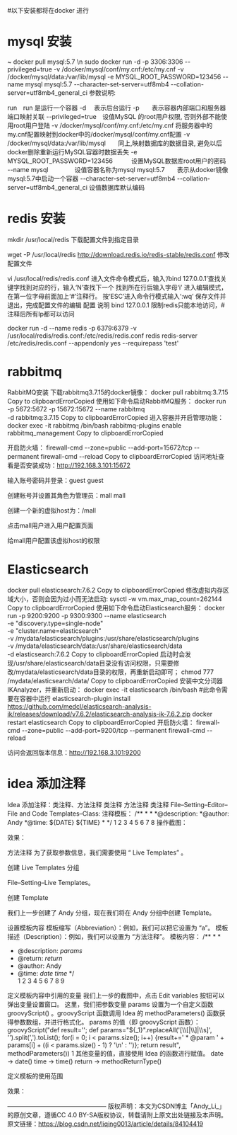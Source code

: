 #以下安装都将在docker 进行
# mysql 安装
~ docker pull mysql:5.7 \n
sudo docker run -d -p 3306:3306 --privileged=true -v /docker/mysql/conf/my.cnf:/etc/my.cnf -v /docker/mysql/data:/var/lib/mysql -e MYSQL_ROOT_PASSWORD=123456 --name mysql mysql:5.7 --character-set-server=utf8mb4 --collation-server=utf8mb4_general_ci
参数说明:

run　run 是运行一个容器
-d　 表示后台运行
-p　　表示容器内部端口和服务器端口映射关联
--privileged=true　设值MySQL 的root用户权限, 否则外部不能使用root用户登陆
-v /docker/mysql/conf/my.cnf:/etc/my.cnf 将服务器中的my.cnf配置映射到docker中的/docker/mysql/conf/my.cnf配置
-v /docker/mysql/data:/var/lib/mysql　　同上,映射数据库的数据目录, 避免以后docker删除重新运行MySQL容器时数据丢失
-e MYSQL_ROOT_PASSWORD=123456　　　设置MySQL数据库root用户的密码
--name mysql　　　　 设值容器名称为mysql
mysql:5.7　　表示从docker镜像mysql:5.7中启动一个容器
--character-set-server=utf8mb4 --collation-server=utf8mb4_general_ci 设值数据库默认编码

# redis 安装
mkdir /usr/local/redis
下载配置文件到指定目录

wget -P  /usr/local/redis http://download.redis.io/redis-stable/redis.conf
修改配置文件

vi /usr/local/redis/redis.conf
进入文件命令模式后，输入‘/bind 127.0.0.1’查找关键字找到对应的行，输入‘N’查找下一个
找到所在行后输入字母‘i’ 进入编辑模式，在第一位字母前面加上‘#’注释行。
按‘ESC’进入命令行模式输入‘:wq’ 保存文件并退出，完成配置文件的编辑
配置	说明
bind 127.0.0.1	限制redis只能本地访问，#注释后所有Ip都可以访问

docker run -d --name redis -p 6379:6379 -v /usr/local/redis/redis.conf:/etc/redis/redis.conf redis redis-server /etc/redis/redis.conf --appendonly yes --requirepass 'test'

# rabbitmq
RabbitMQ安装
下载rabbitmq3.7.15的docker镜像：
docker pull rabbitmq:3.7.15
Copy to clipboardErrorCopied
使用如下命令启动RabbitMQ服务：
docker run -p 5672:5672 -p 15672:15672 --name rabbitmq \
-d rabbitmq:3.7.15
Copy to clipboardErrorCopied
进入容器并开启管理功能：
docker exec -it rabbitmq /bin/bash
rabbitmq-plugins enable rabbitmq_management
Copy to clipboardErrorCopied


开启防火墙：
firewall-cmd --zone=public --add-port=15672/tcp --permanent
firewall-cmd --reload
Copy to clipboardErrorCopied
访问地址查看是否安装成功：http://192.168.3.101:15672


输入账号密码并登录：guest guest

创建帐号并设置其角色为管理员：mall mall



创建一个新的虚拟host为：/mall


点击mall用户进入用户配置页面


给mall用户配置该虚拟host的权限

# Elasticsearch

docker pull elasticsearch:7.6.2
Copy to clipboardErrorCopied
修改虚拟内存区域大小，否则会因为过小而无法启动:
sysctl -w vm.max_map_count=262144
Copy to clipboardErrorCopied
使用如下命令启动Elasticsearch服务：
docker run -p 9200:9200 -p 9300:9300 --name elasticsearch \
-e "discovery.type=single-node" \
-e "cluster.name=elasticsearch" \
-v /mydata/elasticsearch/plugins:/usr/share/elasticsearch/plugins \
-v /mydata/elasticsearch/data:/usr/share/elasticsearch/data \
-d elasticsearch:7.6.2
Copy to clipboardErrorCopied
启动时会发现/usr/share/elasticsearch/data目录没有访问权限，只需要修改/mydata/elasticsearch/data目录的权限，再重新启动即可；
chmod 777 /mydata/elasticsearch/data/
Copy to clipboardErrorCopied
安装中文分词器IKAnalyzer，并重新启动：
docker exec -it elasticsearch /bin/bash
#此命令需要在容器中运行
elasticsearch-plugin install https://github.com/medcl/elasticsearch-analysis-ik/releases/download/v7.6.2/elasticsearch-analysis-ik-7.6.2.zip
docker restart elasticsearch
Copy to clipboardErrorCopied
开启防火墙：
firewall-cmd --zone=public --add-port=9200/tcp --permanent
firewall-cmd --reload

访问会返回版本信息：http://192.168.3.101:9200

# idea 添加注释
Idea 添加注释：类注释、方法注释
类注释
方法注释
类注释
File–Setting–Editor–File and Code Templates–Class:
注释模板：
/**
 *
 *
 *@description: 
 *@author: Andy
 *@time: ${DATE} ${TIME}
 * 
 */
1
2
3
4
5
6
7
8
操作截图：

效果：

方法注释
为了获取参数信息，我们需要使用 “ Live Templates” 。

创建 Live Templates 分组

File–Setting–Live Templates。


创建 Template

我们上一步创建了 Andy 分组，现在我们将在 Andy 分组中创建 Template。

设置模板内容
模板缩写（Abbreviation）：例如，我们可以把它设置为 “a”。
模板描述（Description）：例如，我们可以设置为 “方法注释”。
模板内容：
/**
 *
 *
 * @description: 
$params$
 * @return: $return$
 * @author: Andy
 * @time: $date$ $time$
 */    
1
2
3
4
5
6
7
8
9

定义模板内容中引用的变量
我们上一步的截图中，点击 Edit variables 按钮可以弹出变量设置窗口。
这里，我们把参数变量 params 设置为一个自定义函数 groovyScript() 。groovyScript 函数调用 Idea 的 methodParameters() 函数获得参数数组，并进行格式化。
params 的值（即 groovyScript 函数）：
groovyScript("def result=''; def params=\"${_1}\".replaceAll('[\\\\[|\\\\]|\\\\s]', '').split(',').toList(); for(i = 0; i < params.size(); i++) {result+=' * @param ' + params[i] + ((i < params.size() - 1) ? '\\n' : '')}; return result", methodParameters())
1
其他变量的值，直接使用 Idea 的函数进行赋值。
date → date()
time → time()
return → methodReturnType()

定义模板的使用范围


效果：



————————————————
版权声明：本文为CSDN博主「Andy_Li_」的原创文章，遵循CC 4.0 BY-SA版权协议，转载请附上原文出处链接及本声明。
原文链接：https://blog.csdn.net/liqing0013/article/details/84104419

